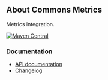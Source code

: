## About Commons Metrics

Metrics integration.

[![Maven Central](https://maven-badges.herokuapp.com/maven-central/io.wcm.caravan/io.wcm.caravan.commons.metrics/badge.svg)](https://maven-badges.herokuapp.com/maven-central/io.wcm.caravan/io.wcm.caravan.commons.metrics)


### Documentation

* [API documentation][apidocs]
* [Changelog][changelog]


[apidocs]: apidocs/
[changelog]: changes-report.html
